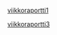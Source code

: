 [viikkoraportti1](https://github.com/Joacim-S/TiraLabra/blob/main/dokumentaatio/Viikkoraportti1.md)

[viikkoraportti3](https://github.com/Joacim-S/TiraLabra/blob/main/dokumentaatio/viikkoraportti3.md)